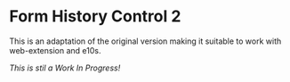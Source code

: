 # Form History Control 2

This is an adaptation of the original version making it suitable to work with web-extension and e10s.

_This is stil a Work In Progress!_
